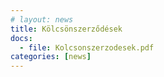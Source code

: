 ```yaml
---
# layout: news
title: Kölcsönszerződések
docs:
  - file: Kolcsonszerzodesek.pdf
categories: [news]
---
```

